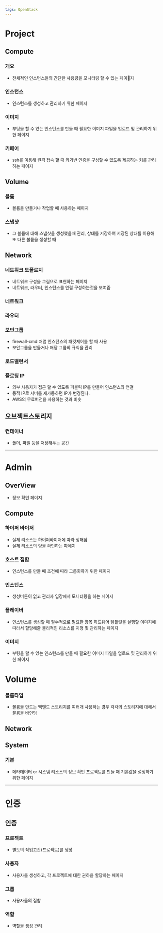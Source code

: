 ```yaml
---
tags: OpenStack
---
```

# Project

## Compute
### 개요
- 전체적인 인스턴스들의 간단한 사용량을 모니터링 할 수 있는 페이지
### 인스턴스
- 인스턴스를 생성하고 관리하기 위한 페이지
### 이미지
- 부팅을 할 수 있는 인스턴스를 만들 때 필요한 이미지 파일을 업로드 및 관리하기 위한 페이지
### 키페어
- ssh를 이용해 원격 접속 할 때 키기반 인증을 구성할 수 있도록 제공하는 키를 관리하는 페이지

## Volume
### 볼륨
- 볼륨을 만들거나 작업할 때 사용하는 페이지
### 스냅샷
- 그 볼륨에 대해 스냅샷을 생성했을때 관리, 상태를 저장하여 저장된 상태를 이용해 또 다른 불륨을 생성할 때 

## Network
### 네트워크 토폴로지
- 네트워크 구성을 그림으로 표현하는 페이지
- 네트워크, 라우터, 인스턴스를 연결 구성하는것을 보여줌
### 네트워크
### 라우터
### 보안그룹
- firewall-cmd 처럼 인스턴스의 패킷제어를 할 때 사용
- 보안그룹을 만들거나 해당 그룹의 규칙을 관리
### 로드밸런서
### 플로팅 IP
- 외부 사용자가 접근 할 수 있도록 퍼블릭 IP를 만들어 인스턴스와 연걸
- 동적 IP로 서버를 재가동하면 IP가 변경된다.
- AWS의 무료버전을 사용하는 것과 비슷

## 오브젝트스토리지
### 컨테이너
- 폴더, 파일 등을 저장해두는 공간

---
# Admin

## OverView
- 정보 확인 페이지

## Compute
### 하이퍼 바이저
- 실제 리소스는 하이퍼바이저에 따라 정해짐
- 실제 리소스의 양을 확인하는 파에지
### 호스트 집합
- 인스턴스를 만들 때  조건에 따라 그룹화하기 위한 페이지
### 인스턴스
- 생성버튼이 없고 관리자 입장에서 모니터링을 하는 페이지
### 플레이버
- 인스턴스를 생성할 때 필수적으로 필요한 항목 하드웨어 템플릿을 실행할 이미지에 따라서 할당해줄 물리적인 리소스를 지정 및 관리하는 페이지
### 이미지
- 부팅을 할 수 있는 인스턴스를 만들 때 필요한 이미지 파일을 업로드 및 관리하기 위한 페이지

# Volume
### 볼륨타입
- 볼륨을 만드는 백엔드 스토리지를 여러개 사용하는 경우 각각의 스토리지에 대해서 불륨을 바인딩

## Network

## System
### 기본
- 메타데이터 or 시스템 리소스의 정보 확인 프로젝트를 만들 때 기본값을 설정하기 위한 페이지

---
# 인증

## 인증
### 프로젝트
- 별도의 작업고간(프로젝트)를 생성
### 사용자
- 사용자를 생성하고, 각 프로젝트에 대한 권하을 할당하는 페이지
### 그룹
- 사용자들의 집합
### 역할
- 역할을 생성 관리